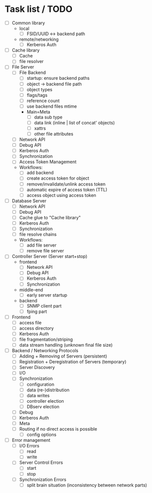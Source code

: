 # Task list / TODO

- [ ] Common library
  - local
    - [ ] FSID/UUID <-> backend path
  - remote/networking
    - [ ] Kerberos Auth

- [ ] Cache library
  - [ ] Cache
  - [ ] file resolver

- [ ] File Server
  - [ ] File Backend
    - [ ] startup: ensure backend paths
    - [ ] object -> backend file path
    - [ ] object types
    - [ ] flags/tags
    - [ ] reference count
    - [ ] use backend files mtime
    - Main=Meta
      - [ ] data sub type
      - [ ] data link (inline | list of concat' objects)
      - [ ] xattrs
      - [ ] other file attributes
  - [ ] Network API
  - [ ] Debug API
  - [ ] Kerberos Auth
  - [ ] Synchronization
  - [ ] Access Token Management
  - Workflows:
    - [ ] add backend
    - [ ] create access token for object
    - [ ] remove/invalidate/unlink access token
    - [ ] automatic expire of access token (TTL)
    - [ ] access object using access token

- [ ] Database Server
  - [ ] Network API
  - [ ] Debug API
  - [ ] Cache glue to "Cache library"
  - [ ] Kerberos Auth
  - [ ] Synchronization
  - [ ] file resolve chains
  - Workflows:
    - [ ] add file server
    - [ ] remove file server

- [ ] Controller Server (Server start+stop)
  - frontend
    - [ ] Network API
    - [ ] Debug API
    - [ ] Kerberos Auth
    - [ ] Synchronization
  - middle-end
    - [ ] early server startup
  - backend
    - [ ] SNMP client part
    - [ ] fping part

- [ ] Frontend
  - [ ] access file
  - [ ] access directory
  - [ ] Kerberos Auth
  - [ ] file fragmentation/striping
  - [ ] data stream handling (unknown final file size)

- [ ] Backend / Networking Protocols
  - [ ] Adding + Removing of Servers (persistent)
  - [ ] Registration + Deregistration of Servers (temporary)
  - [ ] Server Discovery
  - [ ] I/O
  - [ ] Synchronization
    - [ ] configuration
    - [ ] data (re-)distribution
    - [ ] data writes
    - [ ] controller election
    - [ ] DBserv election
  - [ ] Debug
  - [ ] Kerberos Auth
  - [ ] Meta
  - [ ] Routing if no direct access is possible
    - [ ] config options

- [ ] Error management
  - [ ] I/O Errors
    - [ ] read
    - [ ] write
  - [ ] Server Control Errors
    - [ ] start
    - [ ] stop
  - [ ] Synchronization Errors
    - [ ] split brain situation (inconsistency between network parts)
